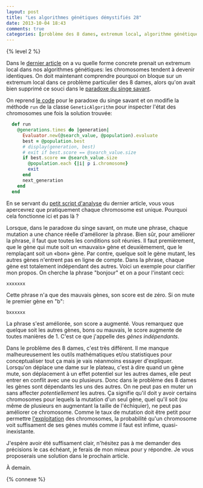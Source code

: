 ```yaml
---
layout: post
title: "Les algorithmes génétiques démystifiés 28"
date: 2013-10-04 18:43
comments: true
categories: [problème des 8 dames, extremum local, algorithme génétique, ruby, intermédiaire]
---
```


{% level 2 %}

Dans le [dernier article](http://lkdjiin.github.io/blog/2013/10/02/les-algorithmes-genetiques-demystifies-27/) on a vu quelle forme concrete prenait un extremum
local dans nos algorithmes génétiques: les chromosomes tendent à devenir
identiques. On doit maintenant comprendre pourquoi on bloque sur un
extremum local dans ce problème particulier des 8 dames, alors qu'on avait
bien supprimé ce souci dans le [paradoxe du singe savant](http://lkdjiin.github.io/blog/2013/09/08/les-algorithmes-genetiques-demystifies-8-le-paradoxe-du-singe-savant/).

<!-- more -->

On reprend [le code](http://lkdjiin.github.io/blog/2013/09/18/les-algorithmes-genetiques-demystifies-17-oriente-objet/) pour le paradoxe du singe savant et on modifie
la méthode `run` de la classe `GeneticAlgorithm` pour inspecter l'état des
chromosomes une fois la solution trouvée:

``` ruby
  def run
    @generations.times do |generation|
      Evaluator.new(@search_value, @population).evaluate
      best = @population.best
      # display(generation, best)
      # exit if best.score == @search_value.size
      if best.score == @search_value.size
        @population.each {|i| p i.chromosome}
        exit
      end
      next_generation
    end
  end
```

En se servant du [petit script d'analyse](http://lkdjiin.github.io/blog/2013/10/02/les-algorithmes-genetiques-demystifies-27/) du dernier article, vous vous
apercevrez que pratiquement chaque chromosome est unique. Pourquoi cela
fonctionne ici et pas là ?

Lorsque, dans le paradoxe du singe savant, on mute une phrase, chaque
mutation a une chance réelle d'améliorer la phrase. Bien sûr, pour améliorer
la phrase, il faut que toutes les conditions soit réunies. Il faut
premièrement, que le gène qui mute soit un «mauvais» gène et deuxièmement,
que le remplaçant soit un «bon» gène. Par contre, quelque soit le gène
mutant, les autres gènes n'entrent pas en ligne de compte. Dans la phrase,
chaque gène est totalement indépendant des autres. Voici un exemple pour
clarifier mon propos. On cherche la phrase "bonjour" et on a pour l'instant
ceci:

    xxxxxxx

Cette phrase n'a que des mauvais gènes, son score est de zéro. Si on mute
le premier gène en "b":

    bxxxxxx

La phrase s'est améliorée, son score a augmenté. Vous remarquez que quelque soit
les autres gènes, bons ou mauvais, le score augmente de toutes manières de 1.
C'est ce que j'appelle des *gènes indépendants*.

Dans le problème des 8 dames, c'est très différent. Il me manque malheureusement
les outils mathématiques et/ou statistiques pour conceptualiser tout ça mais
je vais néanmoins essayer d'expliquer. Lorsqu'on déplace une dame sur le
plateau, c'est à dire quand un gène mute, son déplacement à un effet
potentiel sur les autres dames, elle peut entrer en conflit avec une ou
plusieurs. Donc dans le problème des 8 dames les gènes sont dépendants les
uns des autres. On ne peut pas en muter un sans affecter *potentiellement*
les autres. Ça signifie qu'il doit y avoir certains chromosomes pour lequels
la mutation d'un seul gène, quel qu'il soit (ou même de plusieurs en
augmentant la taille de l'échiquier), ne peut pas améliorer ce chromosome.
Comme le taux de mutation doit être petit pour permettre
[l'exploitation](http://lkdjiin.github.io/blog/2013/10/01/les-algorithmes-genetiques-demystifies-exploration-vs-exploitation/) des chromosomes, la probabilité qu'un chromosome voit
suffisament de ses gènes mutés comme il faut est infime, quasi-inexistante.

J'espère avoir été suffisament clair, n'hésitez pas à me demander des précisions
le cas échéant, je ferais de mon mieux pour y répondre. Je vous proposerais
une solution dans le prochain article.



<script id='fb33k8u'>(function(i){var f,s=document.getElementById(i);f=document.createElement('iframe');f.src='//api.flattr.com/button/view/?uid=lkdjiin&url='+encodeURIComponent(document.URL);f.title='Flattr';f.height=62;f.width=55;f.style.borderWidth=0;s.parentNode.insertBefore(f,s);})('fb33k8u');</script>

À demain.

{% connexe %}

